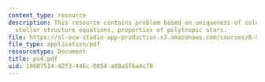 ```yaml
---
content_type: resource
description: This resource contains problem based on uniqueness of solutions to the
  stellar structure equations, properties of polytropic stars.
file: https://ol-ocw-studio-app-production.s3.amazonaws.com/courses/8-901-astrophysics-i-spring-2006/1960751442f3446c0854a88a5f6a4c78_ps4.pdf
file_type: application/pdf
resourcetype: Document
title: ps4.pdf
uid: 19607514-42f3-446c-0854-a88a5f6a4c78
---
```

